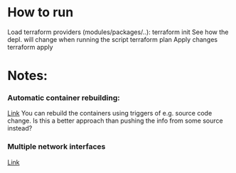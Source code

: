 # How to run
Load terraform providers (modules/packages/..):
    terraform init
See how the depl. will change when running the script
    terraform plan
Apply changes
    terraform apply

# Notes:

### Automatic container rebuilding:
[Link](https://registry.terraform.io/providers/kreuzwerker/docker/latest/docs/resources/image)
You can rebuild the containers using triggers of e.g. source code change.
Is this a better approach than pushing the info from some source instead?

### Multiple network interfaces 
[Link](https://stackoverflow.com/questions/34110416/start-container-with-multiple-network-interfaces)